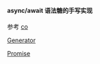 #### async/await 语法糖的手写实现

参考
[co](https://github.com/tj/co)

[Generator](https://developer.mozilla.org/zh-CN/docs/Web/JavaScript/Reference/Global_Objects/Generator)

[Promise](https://developer.mozilla.org/zh-CN/docs/Web/JavaScript/Reference/Global_Objects/Promise)

